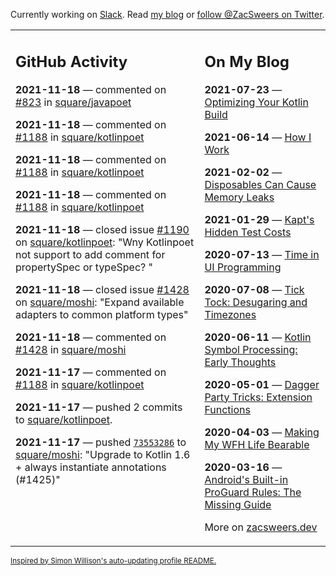 Currently working on [Slack](https://slack.com/). Read [my blog](https://zacsweers.dev/) or [follow @ZacSweers on Twitter](https://twitter.com/ZacSweers).

<table><tr><td valign="top" width="60%">

## GitHub Activity
<!-- githubActivity starts -->
**2021-11-18** — commented on [#823](https://github.com/square/javapoet/issues/823#issuecomment-973161440) in [square/javapoet](https://api.github.com/repos/square/javapoet)

**2021-11-18** — commented on [#1188](https://github.com/square/kotlinpoet/pull/1188#issuecomment-972913064) in [square/kotlinpoet](https://api.github.com/repos/square/kotlinpoet)

**2021-11-18** — commented on [#1188](https://github.com/square/kotlinpoet/pull/1188#issuecomment-972912454) in [square/kotlinpoet](https://api.github.com/repos/square/kotlinpoet)

**2021-11-18** — commented on [#1188](https://github.com/square/kotlinpoet/pull/1188#issuecomment-972578010) in [square/kotlinpoet](https://api.github.com/repos/square/kotlinpoet)

**2021-11-18** — closed issue [#1190](https://api.github.com/repos/square/kotlinpoet/issues/1190) on [square/kotlinpoet](https://api.github.com/repos/square/kotlinpoet): "Wny Kotlinpoet not support to add comment for propertySpec or typeSpec? "

**2021-11-18** — closed issue [#1428](https://api.github.com/repos/square/moshi/issues/1428) on [square/moshi](https://api.github.com/repos/square/moshi): "Expand available adapters to common platform types"

**2021-11-18** — commented on [#1428](https://github.com/square/moshi/issues/1428#issuecomment-972542936) in [square/moshi](https://api.github.com/repos/square/moshi)

**2021-11-17** — commented on [#1188](https://github.com/square/kotlinpoet/pull/1188#issuecomment-972419999) in [square/kotlinpoet](https://api.github.com/repos/square/kotlinpoet)

**2021-11-17** — pushed 2 commits to [square/kotlinpoet](https://api.github.com/repos/square/kotlinpoet).

**2021-11-17** — pushed [`73553286`](https://github.com/square/moshi/commit/73553286fb482040990c9efadd829faf849b676e) to [square/moshi](https://api.github.com/repos/square/moshi): "Upgrade to Kotlin 1.6 + always instantiate annotations (#1425)"
<!-- githubActivity ends -->
</td><td valign="top" width="40%">

## On My Blog
<!-- blog starts -->
**2021-07-23** — [Optimizing Your Kotlin Build](https://www.zacsweers.dev/optimizing-your-kotlin-build/)

**2021-06-14** — [How I Work](https://www.zacsweers.dev/how-i-work/)

**2021-02-02** — [Disposables Can Cause Memory Leaks](https://www.zacsweers.dev/disposables-can-cause-memory-leaks/)

**2021-01-29** — [Kapt's Hidden Test Costs](https://www.zacsweers.dev/kapts-hidden-test-costs/)

**2020-07-13** — [Time in UI Programming](https://www.zacsweers.dev/time-in-ui/)

**2020-07-08** — [Tick Tock: Desugaring and Timezones](https://www.zacsweers.dev/ticktock-desugaring-timezones/)

**2020-06-11** — [Kotlin Symbol Processing: Early Thoughts](https://www.zacsweers.dev/kotlin-symbol-processor-early-thoughts/)

**2020-05-01** — [Dagger Party Tricks: Extension Functions](https://www.zacsweers.dev/dagger-party-tricks-extension-functions/)

**2020-04-03** — [Making My WFH Life Bearable](https://www.zacsweers.dev/making-wfh-life-bearable/)

**2020-03-16** — [Android's Built-in ProGuard Rules: The Missing Guide](https://www.zacsweers.dev/android-proguard-rules/)
<!-- blog ends -->
More on [zacsweers.dev](https://zacsweers.dev/)
</td></tr></table>

<sub><a href="https://simonwillison.net/2020/Jul/10/self-updating-profile-readme/">Inspired by Simon Willison's auto-updating profile README.</a></sub>